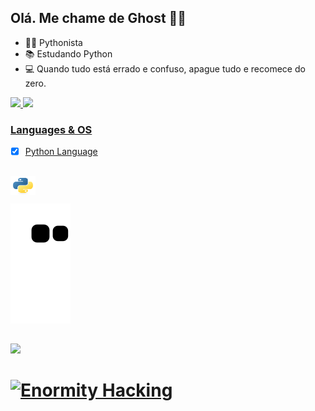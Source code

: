 ## Olá. Me chame de Ghost 👨‍💻

- 👾🐍 Pythonista
- 📚 Estudando Python
- 💻 Quando tudo está errado e confuso, apague tudo e recomece do zero.


 <div>
  <a href="https://github.com/ghoooooostdev">
  <img height="180em" src="https://github-readme-stats.vercel.app/api?username=ghoooooostdev&show_icons=true&theme=dracula&include_all_commits=true&count_private=true" /_>
  <img height="180em" src="https://github-readme-stats.vercel.app/api/top-langs/?username=ghoooooostdev&layout=compact&langs_count=7&theme=dracula" /_>
 <div>
     
  
### Languages & OS 
- [x] Python Language
##
<img align="center" alt="Rafa-Python" height="30" width="40" src="https://raw.githubusercontent.com/devicons/devicon/master/icons/python/python-original.svg">
<div>
    
  ![Snake animation](https://github.com/rafaballerini/rafaballerini/blob/output/github-contribution-grid-snake.svg)

 ##
<img src="https://img.shields.io/badge/ORG-Enormity%20Hacking-INACTIVE"/>
<h1> <img alt="Enormity Hacking" src="https://encrypted-tbn0.gstatic.com/images?q=tbn:ANd9GcTqm4pTcG1sUjAdq1SnJF_tKlYLJVcY7wvRRChhJILRR5SRlAlVgZr2bY368Q9pDy36wIc&usqp=CAU" />
    <br>
 
 
